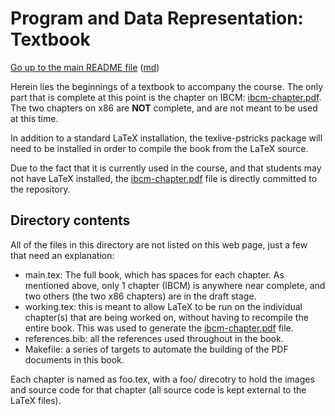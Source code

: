 Program and Data Representation: Textbook
=========================================

[Go up to the main README file](../README.html) ([md](../README.md))

Herein lies the beginnings of a textbook to accompany the course.  The only part that is complete at this point is the chapter on IBCM: [ibcm-chapter.pdf](ibcm-chapter.pdf).  The two chapters on x86 are **NOT** complete, and are not meant to be used at this time.

In addition to a standard LaTeX installation, the texlive-pstricks package will need to be installed in order to compile the book from the LaTeX source.

Due to the fact that it is currently used in the course, and that students may not have LaTeX installed, the [ibcm-chapter.pdf](ibcm-chapter.pdf) file is directly committed to the repository.


Directory contents
------------------

All of the files in this directory are not listed on this web page, just a few that need an explanation:

- main.tex: The full book, which has spaces for each chapter.  As mentioned above, only 1 chapter (IBCM) is anywhere near complete, and two others (the two x86 chapters) are in the draft stage.
- working.tex: this is meant to allow LaTeX to be run on the individual chapter(s) that are being worked on, without having to recompile the entire book.  This was used to generate the [ibcm-chapter.pdf](ibcm-chapter.pdf) file.
- references.bib: all the references used throughout in the book.
- Makefile: a series of targets to automate the building of the PDF documents in this book.

Each chapter is named as foo.tex, with a foo/ direcotry to hold the images and source code for that chapter (all source code is kept external to the LaTeX files).
